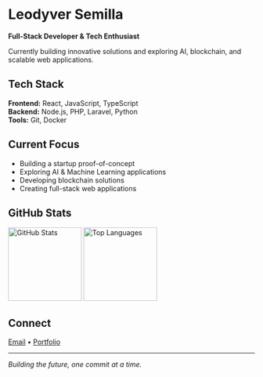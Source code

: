 # Leodyver Semilla

**Full-Stack Developer & Tech Enthusiast**

Currently building innovative solutions and exploring AI, blockchain, and scalable web applications.

## Tech Stack

**Frontend:** React, JavaScript, TypeScript  
**Backend:** Node.js, PHP, Laravel, Python  
**Tools:** Git, Docker

## Current Focus

- Building a startup proof-of-concept
- Exploring AI & Machine Learning applications
- Developing blockchain solutions
- Creating full-stack web applications

## GitHub Stats

<img src="https://github-readme-stats.vercel.app/api?username=leodyversemilla07&show_icons=true&theme=minimal&hide_border=true" alt="GitHub Stats" height="150">
<img src="https://github-readme-stats.vercel.app/api/top-langs/?username=leodyversemilla07&layout=compact&theme=minimal&hide_border=true" alt="Top Languages" height="150">

## Connect

[Email](mailto:leodyversemilla07@gmail.com) • <a href="[https://your-portfolio.com](https://leodyversemilla07.github.io/)" target="_blank">Portfolio</a>

---

*Building the future, one commit at a time.*
